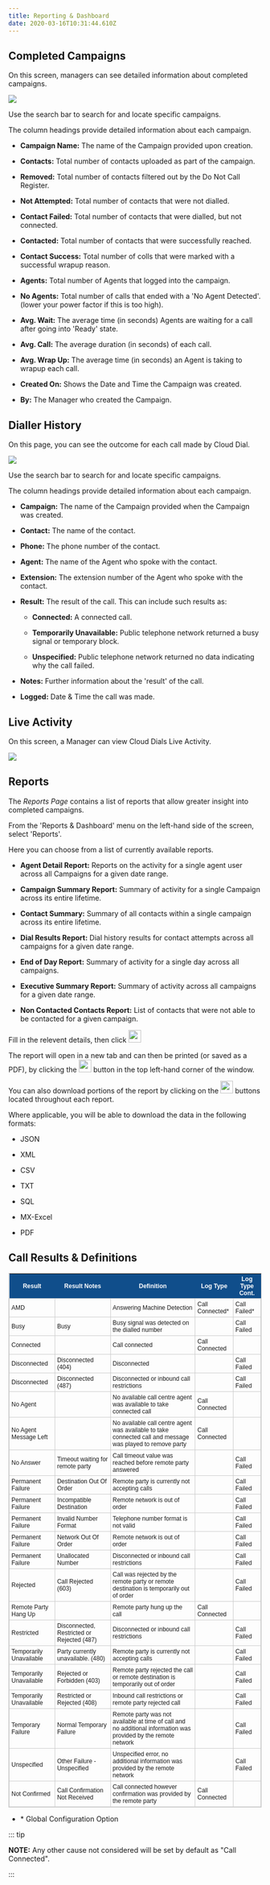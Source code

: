 ```yaml
---
title: Reporting & Dashboard
date: 2020-03-16T10:31:44.610Z
---
```

## Completed Campaigns

On this screen, managers can see detailed information about completed campaigns.

![](/images/clouddial_completed_campaigns.png)

Use the search bar to search for and locate specific campaigns.

The column headings provide detailed information about each campaign.

* **Campaign Name:** The name of the Campaign provided upon creation.

* **Contacts:** Total number of contacts uploaded as part of the campaign.

* **Removed:** Total number of contacts filtered out by the Do Not Call Register.

* **Not Attempted:** Total number of contacts that were not dialled.

* **Contact Failed:** Total number of contacts that were dialled, but not connected.

* **Contacted:** Total number of contacts that were successfully reached.

* **Contact Success:** Total number of colls that were marked with a successful wrapup reason.

* **Agents:** Total number of Agents that logged into the campaign.

* **No Agents:** Total number of calls that ended with a 'No Agent Detected'. (lower your power factor if this is too high).

* **Avg. Wait:** The average time (in seconds) Agents are waiting for a call after going into 'Ready' state.

* **Avg. Call:** The average duration (in seconds) of each call.

* **Avg. Wrap Up:** The average time (in seconds) an Agent is taking to wrapup each call. 

* **Created On:** Shows the Date and Time the Campaign was created.

* **By:** The Manager who created the Campaign.

## Dialler History

On this page, you can see the outcome for each call made by Cloud Dial.

![](/images/clouddial_dialler_history.png)

Use the search bar to search for and locate specific campaigns.

The column headings provide detailed information about each campaign.

* **Campaign:** The name of the Campaign provided when the Campaign was created.

* **Contact:** The name of the contact.

* **Phone:** The phone number of the contact.

* **Agent:** The name of the Agent who spoke with the contact.

* **Extension:** The extension number of the Agent who spoke with the contact.

* **Result:** The result of the call. This can include such results as:

  * **Connected:** A connected call.

  * **Temporarily Unavailable:** Public telephone network returned a busy signal or temporary block.

  * **Unspecified:** Public telephone network returned no data indicating why the call failed.

* **Notes:** Further information about the 'result' of the call.

* **Logged:** Date & Time the call was made.

## Live Activity

On this screen, a Manager can view Cloud Dials Live Activity.

![](/images/clouddial_live_activity.png)

## Reports

The *Reports Page* contains a list of reports that allow greater insight into completed campaigns.

From the 'Reports & Dashboard' menu on the left-hand side of the screen, select 'Reports'.

Here you can choose from a list of currently available reports. 

* **Agent Detail Report:** Reports on the activity for a single agent 
user across all Campaigns for a given date range. 

* **Campaign Summary Report:** Summary of activity for a single Campaign across its entire lifetime.

* **Contact Summary:** Summary of all contacts within a single campaign across its entire lifetime.

* **Dial Results Report:** Dial history results for contact attempts 
across all campaigns for a given date range.

* **End of Day Report:** Summary of activity for a single day across all campaigns.

* **Executive Summary Report:** Summary of activity across all campaigns for a given date range.

* **Non Contacted Contacts Report:** List of contacts that were not able to be contacted for a given campaign.

Fill in the relevent details, then click <img style="width: auto; height: 25px;" src="/images/clouddial_view_report_button.png"> 

The report will open in a new tab and can then be printed (or saved as a PDF), by clicking the <img style="width: auto; height: 25px;" src="/images/clouddial_print_button.png"> button in the top left-hand corner of the window.

You can also download portions of the report by clicking on the <img style="width: auto; height: 25px;" src="/images/clouddial_download_button.png"> buttons located throughout each report. 

Where applicable, you will be able to download the data in the following formats:

* JSON

* XML

* CSV

* TXT

* SQL

* MX-Excel

* PDF

## Call Results & Definitions


<style type="text/css">
	table.tableizer-table {
		font-size: 12px;
		border: 1px solid #CCC; 
		font-family: Arial, Helvetica, sans-serif;
	} 
	.tableizer-table td {
		padding: 4px;
		margin: 3px;
		border: 1px solid #CCC;
	}
	.tableizer-table th {
		background-color: #104E8B; 
		color: #FFF;
		font-weight: bold;
	}
</style>
<table class="tableizer-table">
<thead><tr class="tableizer-firstrow"><th>Result</th><th>Result Notes</th><th>Definition</th><th>Log Type</th><th>Log Type Cont.</th></tr></thead><tbody>
 <tr><td>AMD</td><td>&nbsp;</td><td>Answering Machine Detection</td><td>Call Connected*</td><td>Call Failed*</td></tr>
 <tr><td>Busy</td><td>Busy</td><td>Busy signal was detected on the dialled number</td><td>&nbsp;</td><td>Call Failed</td></tr>
 <tr><td>Connected</td><td>&nbsp;</td><td>Call connected</td><td>Call Connected</td><td>&nbsp;</td></tr>
 <tr><td>Disconnected</td><td>Disconnected (404)</td><td>Disconnected</td><td>&nbsp;</td><td>Call Failed</td></tr>
 <tr><td>Disconnected</td><td>Disconnected (487)</td><td>Disconnected or inbound call restrictions</td><td>&nbsp;</td><td>Call Failed</td></tr>
 <tr><td>No Agent</td><td>&nbsp;</td><td>No available call centre agent was available to take connected call</td><td>Call Connected</td><td>&nbsp;</td></tr>
 <tr><td>No Agent Message Left</td><td>&nbsp;</td><td>No available call centre agent was available to take connected call and message was played to remove party</td><td>Call Connected</td><td>&nbsp;</td></tr>
 <tr><td>No Answer</td><td>Timeout waiting for remote party</td><td>Call timeout value was reached before remote party answered</td><td>&nbsp;</td><td>Call Failed</td></tr>
 <tr><td>Permanent Failure</td><td>Destination Out Of Order</td><td>Remote party is currently not accepting calls</td><td>&nbsp;</td><td>Call Failed</td></tr>
 <tr><td>Permanent Failure</td><td>Incompatible Destination</td><td>Remote network is out of order</td><td>&nbsp;</td><td>Call Failed</td></tr>
 <tr><td>Permanent Failure</td><td>Invalid Number Format</td><td>Telephone number format is not valid</td><td>&nbsp;</td><td>Call Failed</td></tr>
 <tr><td>Permanent Failure</td><td>Network Out Of Order</td><td>Remote network is out of order</td><td>&nbsp;</td><td>Call Failed</td></tr>
 <tr><td>Permanent Failure</td><td>Unallocated Number</td><td>Disconnected or inbound call restrictions</td><td>&nbsp;</td><td>Call Failed</td></tr>
 <tr><td>Rejected</td><td>Call Rejected (603)</td><td>Call was rejected by the remote party or remote destination is temporarily out of order</td><td>&nbsp;</td><td>Call Failed</td></tr>
 <tr><td>Remote Party Hang Up</td><td>&nbsp;</td><td>Remote party hung up the call</td><td>Call Connected</td><td>&nbsp;</td></tr>
 <tr><td>Restricted</td><td>Disconnected, Restricted or Rejected (487)</td><td>Disconnected or inbound call restrictions</td><td>&nbsp;</td><td>Call Failed</td></tr>
 <tr><td>Temporarily Unavailable</td><td>Party currently unavailable. (480)</td><td>Remote party is currently not accepting calls</td><td>&nbsp;</td><td>Call Failed</td></tr>
 <tr><td>Temporarily Unavailable</td><td>Rejected or Forbidden (403)</td><td>Remote party rejected the call or remote destination is temporarily out of order</td><td>&nbsp;</td><td>Call Failed</td></tr>
 <tr><td>Temporarily Unavailable</td><td>Restricted or Rejected (408)</td><td>Inbound call restrictions or remote party rejected call</td><td>&nbsp;</td><td>Call Failed</td></tr>
 <tr><td>Temporary Failure</td><td>Normal Temporary Failure</td><td>Remote party was not available at time of call and no additional information was provided by the remote network</td><td>&nbsp;</td><td>Call Failed</td></tr>
 <tr><td>Unspecified</td><td>Other Failure - Unspecified</td><td>Unspecified error, no additional information was provided by the remote network</td><td>&nbsp;</td><td>Call Failed</td></tr>
 <tr><td>Not Confirmed</td><td>Call Confirmation Not Received</td><td>Call connected however confirmation was provided by the remote party</td><td>Call Connected</td><td></td></tr>
</tbody></table>

* \* Global Configuration Option

::: tip 

**NOTE:** Any other cause not considered will be set by default as "Call Connected".

:::

